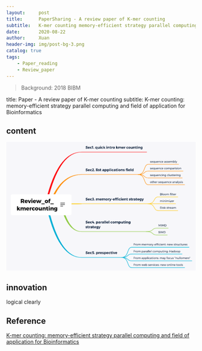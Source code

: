 ```yaml
---
layout:     post
title:      PaperSharing - A review paper of K-mer counting
subtitle:   K-mer counting memory-efficient strategy parallel computing and field of application for Bioinformatics
date:       2020-08-22
author:     Xuan
header-img: img/post-bg-3.png
catalog: true
tags:
    - Paper_reading 
    - Review_paper
---
```


> Background: 2018 BIBM

title:      Paper - A review paper of K-mer counting 
subtitle:   K-mer counting: memory-efficient strategy parallel computing and field of application for Bioinformatics

## content

![paper structure](/img/post-ct-kmerr.png)

## innovation

logical clearly



## Reference

[K-mer counting: memory-efficient strategy parallel computing and field of application for Bioinformatics](https://ieeexplore.ieee.org/stamp/stamp.jsp?tp=&arnumber=8621325)
